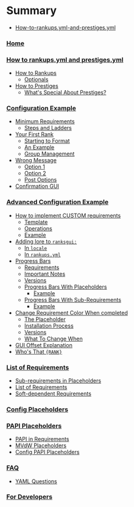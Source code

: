 # Summary
- [How-to-rankups.yml-and-prestiges.yml](./How-to-rankups.yml-and-prestiges.yml.md)
### [Home]()

### [How to rankups.yml and prestiges.yml]()
- [How to Rankups]()
  - [Optionals]()
- [How to Prestiges]()
  - [What's Special About Prestiges?]()

### [Configuration Example]()
- [Minimum Requirements]()
  - [Steps and Ladders]()
- [Your First Rank]()
  - [Starting to Format]()
  - [An Example]()
  - [Group Management]()
- [Wrong Message]()
  - [Option 1]()
  - [Option 2]()
  - [Post Options]()
- [Confirmation GUI]()

### [Advanced Configuration Example]()
- [How to implement CUSTOM requirements]()
  - [Template]()
  - [Operations]()
  - [Example]()
- [Adding lore to `ranksgui:`]()
  - [In `locale`]()
  - [In `rankups.yml`]()
- [Progress Bars]()
  - [Requirements]()
  - [Important Notes]()
  - [Versions]()
  - [Progress Bars With Placeholders]()
    - [Example]()
  - [Progress Bars With Sub-Requirements]()
    - [Example]()
- [Change Requirement Color When completed]()
  - [The Placeholder]()
  - [Installation Process]()
  - [Versions]()
  - [What To Change When]()
- [GUI Offset Explanation]()
- [Who's That `{RANK}`]()

### [List of Requirements]()
- [Sub-requirements in Placeholders]()
- [List of Requirements]()
- [Soft-dependent Requirements]()

### [Config Placeholders]()

### [PAPI Placeholders]()
- [PAPI in Requirements]()
- [MVdW Placeholders]()
- [Config PAPI Placeholders]()

### [FAQ]()
  - [YAML Questions]()

### [For Developers]()
